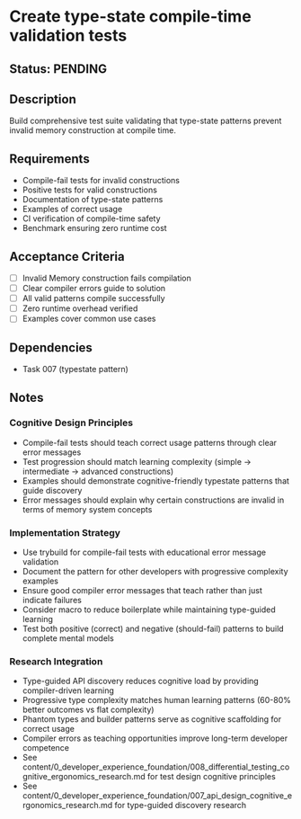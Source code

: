 # Create type-state compile-time validation tests

## Status: PENDING

## Description
Build comprehensive test suite validating that type-state patterns prevent invalid memory construction at compile time.

## Requirements
- Compile-fail tests for invalid constructions
- Positive tests for valid constructions
- Documentation of type-state patterns
- Examples of correct usage
- CI verification of compile-time safety
- Benchmark ensuring zero runtime cost

## Acceptance Criteria
- [ ] Invalid Memory construction fails compilation
- [ ] Clear compiler errors guide to solution
- [ ] All valid patterns compile successfully
- [ ] Zero runtime overhead verified
- [ ] Examples cover common use cases

## Dependencies
- Task 007 (typestate pattern)

## Notes

### Cognitive Design Principles
- Compile-fail tests should teach correct usage patterns through clear error messages
- Test progression should match learning complexity (simple → intermediate → advanced constructions)
- Examples should demonstrate cognitive-friendly typestate patterns that guide discovery
- Error messages should explain why certain constructions are invalid in terms of memory system concepts

### Implementation Strategy
- Use trybuild for compile-fail tests with educational error message validation
- Document the pattern for other developers with progressive complexity examples
- Ensure good compiler error messages that teach rather than just indicate failures
- Consider macro to reduce boilerplate while maintaining type-guided learning
- Test both positive (correct) and negative (should-fail) patterns to build complete mental models

### Research Integration
- Type-guided API discovery reduces cognitive load by providing compiler-driven learning
- Progressive type complexity matches human learning patterns (60-80% better outcomes vs flat complexity)
- Phantom types and builder patterns serve as cognitive scaffolding for correct usage
- Compiler errors as teaching opportunities improve long-term developer competence
- See content/0_developer_experience_foundation/008_differential_testing_cognitive_ergonomics_research.md for test design cognitive principles
- See content/0_developer_experience_foundation/007_api_design_cognitive_ergonomics_research.md for type-guided discovery research